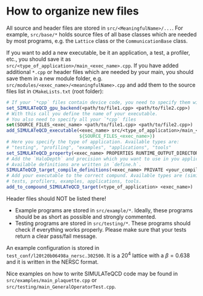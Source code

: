 # How to organize new files


All source and header files are stored in `src/<MeaningfulName>/...`.
For example, `src/base/*` holds source files of all base classes which are needed by most programs, e.g. the `Lattice` class or the `CommunicationBase` class.

If you want to add a new executable, be it an application, a test, a profiler, etc., you should save it as `src/<type_of_application>/main_<exec_name>.cpp`. 
If you have added additional `*.cpp` or header files which are needed by your main, you should save them in a new module folder, e.g. `src/modules/<exec_name>/<meaningfulName>.cpp` and add them to the source files
list in `CMakeLists.txt` (root folder):

```Cmake
# If your `*cpp` files contain device code, you need to specify them with this call
set_SIMULATeQCD_gpu_backend(<path/to/file1.cpp> <path/to/file2.cpp>) 
# With this call you define the name of your executable. 
# You also need to specify all your `*cpp` files
set(SOURCE_FILES_<exec_name> <path/to/file1.cpp> <path/to/file2.cpp>)
add_SIMULATeQCD_executable(<exec_name> src/<type_of_application>/main_<exec_name>.cpp
                           ${SOURCE_FILES_<exec_name>})
# Here you specify the type of application. Available types are:
# "testing", "profiling", "examples", "applications", "tools"
set_SIMULATeQCD_property(<exec_name> PROPERTIES RUNTIME_OUTPUT_DIRECTORY "<type_of_application>")
# Add the `HaloDepth` and precision which you want to use in you application. 
# Available definitions are written in `define.h`.
SIMULATeQCD_target_compile_definitions(<exec_name> PRIVATE <your_compile_definitions>)
# Add your executable to the correct compund. Available types are (similar as before):
# tests, profilers, examples, applications, tools.
add_to_compound_SIMULATeQCD_target(<type_of_application> <exec_name>)
```

Header files should NOT be listed there!
* Example programs are stored in `src/example/*`. Ideally, these programs should be as short as possible and strongly commented.
* Testing programs are stored in `src/testing/*`. These programs should check if everything works properly. Please make sure that your tests return a clear pass/fail message. 

An example configuration is stored in `test_conf/l20t20b06498a_nersc.302500`. It is a $20^4$ lattice with a $\beta=0.638$ and it is written in the NERSC format.



Nice examples on how to write SIMULATeQCD code may be found in 
`src/examples/main_plaquette.cpp`
or 
`src/testing/main_GeneralOperatorTest.cpp`.
